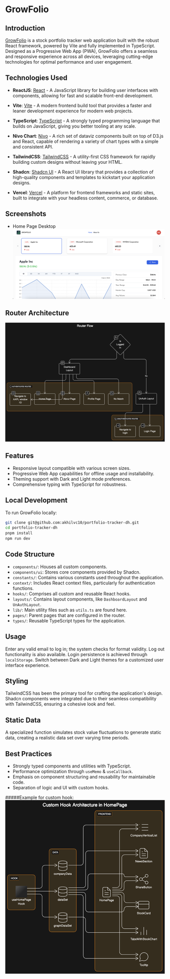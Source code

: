 # GrowFolio

## Introduction

[GrowFolio](https://growfolio.vercel.app/) is a stock portfolio tracker web application built with the robust React framework, powered by Vite and fully implemented in TypeScript. Designed as a Progressive Web App (PWA), GrowFolio offers a seamless and responsive experience across all devices, leveraging cutting-edge technologies for optimal performance and user engagement.
## Technologies Used

- **ReactJS**: [React](https://reactjs.org/) - A JavaScript library for building user interfaces with components, allowing for fast and scalable front-end development.

- **Vite**: [Vite](https://vitejs.dev/) - A modern frontend build tool that provides a faster and leaner development experience for modern web projects.

- **TypeScript**: [TypeScript](https://www.typescriptlang.org/) - A strongly typed programming language that builds on JavaScript, giving you better tooling at any scale.

- **Nivo Chart**: [Nivo](https://nivo.rocks/) - A rich set of dataviz components built on top of D3.js and React, capable of rendering a variety of chart types with a simple and consistent API.

- **TailwindCSS**: [TailwindCSS](https://tailwindcss.com/) - A utility-first CSS framework for rapidly building custom designs without leaving your HTML.

- **Shadcn**: [Shadcn UI](https://ui.shadcn.com/) - A React UI library that provides a collection of high-quality components and templates to kickstart your application designs.

- **Vercel**: [Vercel](https://vercel.com/) - A platform for frontend frameworks and static sites, built to integrate with your headless content, commerce, or database.

## Screenshots

- Home Page Desktop
![Architecture Diagram](</src/assets//homepage_desktop.png>)

## Router Architecture

![Architecture Diagram](</src/assets//router_diagram.png>)

## Features

- Responsive layout compatible with various screen sizes.
- Progressive Web App capabilities for offline usage and installability.
- Theming support with Dark and Light mode preferences.
- Comprehensive typing with TypeScript for robustness.

## Local Development

To run GrowFolio locally:

```bash
git clone git@github.com:akhilvc10/portfolio-tracker-dh.git
cd portfolio-tracker-dh
pnpm install
npm run dev
```
## Code Structure

- `components/`: Houses all custom components.
- `components/ui`: Stores core components provided by Shadcn.
- `constants/`: Contains various constants used throughout the application.
- `context/`: Includes React context files, particularly for authentication functions.
- `hooks/`: Comprises all custom and reusable React hooks.
- `layouts/`: Contains layout components, like `DashboardLayout` and `UnAuthLayout`.
- `lib/`: Main utility files such as `utils.ts` are found here.
- `pages/`: Parent pages that are configured in the router.
- `types/`: Reusable TypeScript types for the application.

## Usage

Enter any valid email to log in; the system checks for format validity. Log out functionality is also available. Login persistence is achieved through `localStorage`. Switch between Dark and Light themes for a customized user interface experience.

## Styling

TailwindCSS has been the primary tool for crafting the application's design. Shadcn components were integrated due to their seamless compatibility with TailwindCSS, ensuring a cohesive look and feel.

## Static Data

A specialized function simulates stock value fluctuations to generate static data, creating a realistic data set over varying time periods.

## Best Practices

- Strongly typed components and utilities with TypeScript.
- Performance optimization through `useMemo` & `useCallback`.
- Emphasis on component structuring and reusability for maintainable code.
- Separation of logic and UI with custom hooks.
  
#####Example for custom hook: 
![Architecture Diagram](<./src/assets//hook_diagram.png>)
